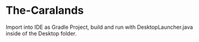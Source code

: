 # The-Caralands

Import into IDE as Gradle Project, build and run with DesktopLauncher.java inside of the Desktop folder.
